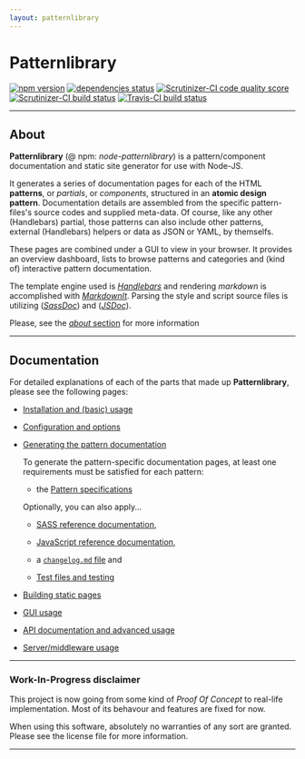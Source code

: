 ```yaml
---
layout: patternlibrary
---
```


# **Patternlibrary**



[![npm version](https://badge.fury.io/js/node-patternlibrary.svg)](https://badge.fury.io/js/node-patternlibrary "npm version")
[![dependencies status](https://david-dm.org/bb-drummer/node-patternlibrary.svg)](https://david-dm.org/bb-drummer/node-patternlibrary "dependencies status")
[![Scrutinizer-CI code quality score](https://scrutinizer-ci.com/g/bb-drummer/node-patternlibrary/badges/quality-score.png?b=master)](https://scrutinizer-ci.com/g/bb-drummer/node-patternlibrary/?branch=master "Scrutinizer-CI code quality score")
[![Scrutinizer-CI build status](https://scrutinizer-ci.com/g/bb-drummer/node-patternlibrary/badges/build.png?b=master)](https://scrutinizer-ci.com/g/bb-drummer/node-patternlibrary/build-status/master "Scrutinizer-CI build status")
[![Travis-CI build status](https://travis-ci.org/bb-drummer/node-patternlibrary.svg?branch=master)](https://travis-ci.org/bb-drummer/node-patternlibrary "Travis-CI build status")



---



## About


**Patternlibrary** (@ npm: _node-patternlibrary_) is a pattern/component documentation and static site generator for use with Node-JS. 

It generates a series of documentation pages for each of the HTML **patterns**, or _partials_, or _components_, structured in an **atomic design pattern**.
Documentation details are assembled from the specific pattern-files's source codes and supplied meta-data. 
Of course, like any other (Handlebars) partial, those patterns can also include other patterns, external (Handlebars) helpers or data as JSON or YAML, by themselfs.

These pages are combined under a GUI to view in your browser. It provides an overview dashboard, lists to browse patterns and categories and (kind of) interactive pattern documentation.

The template engine used is [*Handlebars*](http://handlebarsjs.com) and rendering _markdown_ is accomplished with [*MarkdownIt*](https://github.com/markdown-it/markdown-it). Parsing the style and script source files is utilizing ([*SassDoc*](http://sassdoc.com/)) and ([*JSDoc*](http://usejsdoc.org)).

Please, see the [*about* section](../readme.html) for more information



---



## Documentation



For detailed explanations of each of the parts that made up **Patternlibrary**, please see the following pages:



- [Installation and (basic) usage](./usage.html)

- [Configuration and options](./options.html)

- [Generating the pattern documentation](./patternspecs.html)

  To generate the pattern-specific documentation pages, at least one requirements must be satisfied for each pattern:

  - the [Pattern specifications](./patternspecs.html)
  
  
  Optionally, you can also apply...
  
  - [SASS reference documentation](./sassdoc.html),
  
  - [JavaScript reference documentation](./jsdoc.html),
  
  - a [`changelog.md` file](./changelog.html) and
  
  - [Test files and testing](./testing.html)
  
- [Building static pages](./staticpages.html)
  
- [GUI usage](./gui.html)
  
- [API documentation and advanced usage](./api.html)
  
- [Server/middleware usage](./middleware.html)





---

### Work-In-Progress disclaimer

This project is now going from some kind of *Proof Of Concept* to real-life implementation.
Most of its behavour and features are fixed for now.

When using this software, absolutely no warranties of any sort are granted. Please see the license file for more information.

---

